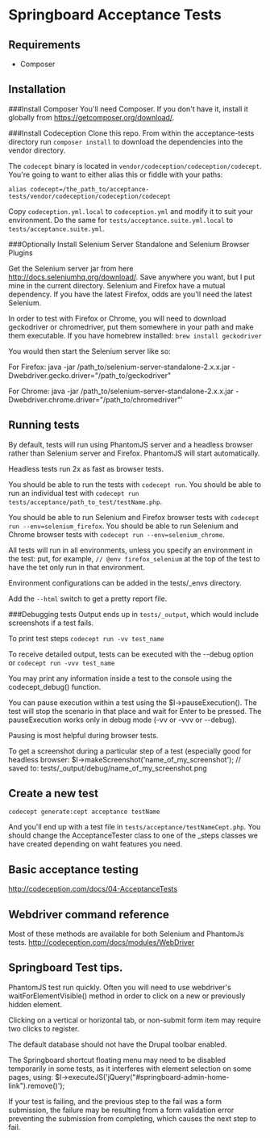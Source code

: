 # Springboard Acceptance Tests

## Requirements

 - Composer

## Installation

###Install Composer
You'll need Composer.  If you don't have it, install it globally from https://getcomposer.org/download/.

###Install Codeception
Clone this repo.  From within the acceptance-tests directory run `composer install` to download the dependencies into the vendor directory.

The `codecept` binary is located in `vendor/codeception/codeception/codecept`.  You're going to want to either alias this or fiddle with your paths:
````
alias codecept=/the_path_to/acceptance-tests/vendor/codeception/codeception/codecept
````
Copy `codeception.yml.local` to `codeception.yml` and modify it to suit your environment. Do the same for `tests/acceptance.suite.yml.local` to `tests/acceptance.suite.yml`.

###Optionally Install Selenium Server Standalone and Selenium Browser Plugins

Get the Selenium server jar from here http://docs.seleniumhq.org/download/.  Save anywhere you want, but I put mine in the current directory. Selenium and Firefox have a mutual dependency. If you have the latest Firefox, odds are you'll need the latest Selenium.

In order to test with Firefox or Chrome, you will need to download geckodriver or chromedriver, put them somewhere in your path and make them executable.
If you have homebrew installed: `brew install geckodriver`

You would then start the Selenium server like so:

For Firefox:
java -jar /path_to/selenium-server-standalone-2.x.x.jar -Dwebdriver.gecko.driver="/path_to/geckodriver"

For Chrome:
java -jar /path_to/selenium-server-standalone-2.x.x.jar -Dwebdriver.chrome.driver="/path_to/chromedriver"'


## Running tests

By default, tests will run using PhantomJS server and a headless browser rather than Selenium server and Firefox. PhantomJS will start automatically.

Headless tests run 2x as fast as browser tests.

You should be able to run the tests with `codecept run`.
You should be able to run an individual test with `codecept run tests/acceptance/path_to_test/testName.php`.

You should be able to run Selenium and Firefox browser tests with `codecept run --env=selenium_firefox`.
You should be able to run Selenium and Chrome browser tests with `codecept run --env=selenium_chrome`.

All tests will run in all environments, unless you specify an environment in the test:
put, for example, `// @env firefox_selenium` at the top of the test to have the tet only run in that environment.

Environment configurations can be added in the tests/_envs directory.

Add the `--html` switch to get a pretty report file.

###Debugging tests
Output ends up in `tests/_output`, which would include screenshots if a test fails.

To print test steps `codecept run -vv test_name`

To receive detailed output, tests can be executed with the --debug option or
`codecept run -vvv test_name`

You may print any information inside a test to the console using the codecept_debug() function.

You can pause execution within a test using the $I->pauseExecution(). The test will stop the scenario in that place and wait for Enter to be pressed. The pauseExecution works only in debug mode  (-vv or -vvv or --debug).

Pausing is most helpful during browser tests.

To get a screenshot during a particular step of a test (especially good for headless browser:
$I->makeScreenshot('name_of_my_screenshot');
// saved to: tests/_output/debug/name_of_my_screenshot.png

## Create a new test

````
codecept generate:cept acceptance testName
````

And you'll end up with a test file in `tests/acceptance/testNameCept.php`. You should change the AcceptanceTester class to one of the _steps classes we have created depending on waht features you need.

## Basic acceptance testing

http://codeception.com/docs/04-AcceptanceTests

## Webdriver command reference
Most of these methods are available for both Selenium and PhantomJs tests.
http://codeception.com/docs/modules/WebDriver

## Springboard Test tips.
PhantomJS test run quickly. Often you will need to use webdriver's waitForElementVisible() method in order to click on a new or previously hidden element.

Clicking on a vertical or horizontal tab, or non-submit form item may require two clicks to register.

The default database should not have the  Drupal toolbar enabled.

The Springboard shortcut floating menu may need to be disabled temporarily in some tests,  as it interferes with element selection on some pages, using: $I->executeJS('jQuery("#springboard-admin-home-link").remove()');

If your test is failing, and the previous step to the fail was a form submission, the failure may be resulting from a form validation error preventing the submission from completing, which causes the next step to fail.


